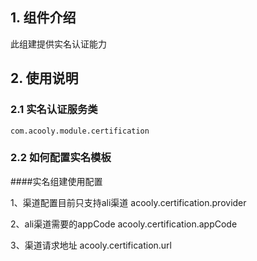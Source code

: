 ## 1. 组件介绍

此组建提供实名认证能力

## 2. 使用说明

### 2.1 实名认证服务类

    com.acooly.module.certification

### 2.2 如何配置实名模板

####实名组建使用配置

1、渠道配置目前只支持ali渠道
acooly.certification.provider

2、ali渠道需要的appCode
acooly.certification.appCode

3、渠道请求地址
acooly.certification.url
